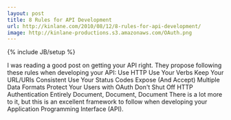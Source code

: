 ```yaml
---
layout: post
title: 8 Rules for API Development
url: http://kinlane.com/2010/08/12/8-rules-for-api-development/
image: http://kinlane-productions.s3.amazonaws.com/OAuth.png
---
```

{% include JB/setup %}
<p>
     I was reading a good post on getting your API right. They propose following these rules when developing your API: Use HTTP Use Your Verbs Keep Your URL/URIs Consistent Use Your Status Codes Expose (And Accept) Multiple Data Formats Protect Your Users with OAuth Don't Shut Off HTTP Authentication Entirely Document, Document, Document There is a lot more to it, but this is an excellent framework to follow when developing your Application Programming Interface (API).
</p>